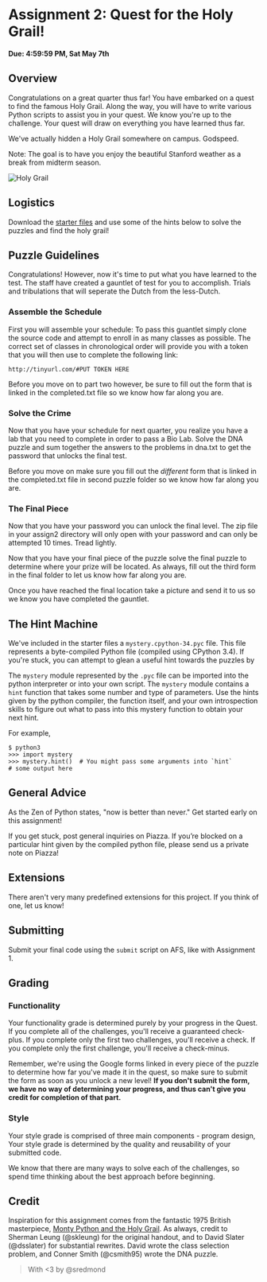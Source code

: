 # Assignment 2: Quest for the Holy Grail!

**Due: 4:59:59 PM, Sat May 7th**

## Overview

Congratulations on a great quarter thus far! You have embarked on a quest to find the famous Holy Grail. Along the way, you will have to write various Python scripts to assist you in your quest. We know you're up to the challenge. Your quest will draw on everything you have learned thus far.

We've actually hidden a Holy Grail somewhere on campus. Godspeed.

Note: The goal is to have you enjoy the beautiful Stanford weather as a break from midterm season.

![Holy Grail](http://parktheatreholland.com/wp-content/uploads/2014/10/banner-python.jpg)

## Logistics

Download the [starter files](https://github.com/stanfordpython/python-assignments/tree/master/assign2) and use some of the hints below to solve the puzzles and find the holy grail!

## Puzzle Guidelines

Congratulations! However, now it's time to put what you have learned to the test. The staff have created a gauntlet of test for you to accomplish. Trials and tribulations that will seperate the Dutch from the less-Dutch.

### Assemble the Schedule

First you will assemble your schedule: To pass this guantlet simply clone the source code and attempt to enroll in as many classes as possible. The correct set of classes in chronological order will provide you with a token that you will then use to complete the following link:

`http://tinyurl.com/#PUT TOKEN HERE`

Before you move on to part two however, be sure to fill out the form that is linked in the completed.txt file so we know how far along you are.

### Solve the Crime

Now that you have your schedule for next quarter, you realize you have a lab that you need to complete in order to pass a Bio Lab. Solve the DNA puzzle and sum together the answers to the problems in dna.txt to get the password that unlocks the final test.

Before you move on make sure you fill out the *different* form that is linked in the completed.txt file in second puzzle folder so we know how far along you are.

### The Final Piece

Now that you have your password you can unlock the final level. The zip file in your assign2 directory will only open with your password and can only be attempted 10 times. Tread lightly.

Now that you have your final piece of the puzzle solve the final puzzle to determine where your prize will be located. 
As always, fill out the third form in the final folder to let us know how far along you are.

Once you have reached the final location take a picture and send it to us so we know you have completed the gauntlet.

## The Hint Machine

We've included in the starter files a `mystery.cpython-34.pyc` file. This file represents a byte-compiled Python file (compiled using CPython 3.4). If you're stuck, you can attempt to glean a useful hint towards the puzzles by 

The `mystery` module represented by the `.pyc` file can be imported into the python interpreter or into your own script. The `mystery` module contains a `hint` function that takes some number and type of parameters. Use the hints given by the python compiler, the function itself, and your own introspection skills to figure out what to pass into this mystery function to obtain your next hint.

For example,

```
$ python3
>>> import mystery
>>> mystery.hint()  # You might pass some arguments into `hint`
# some output here
```

## General Advice

As the Zen of Python states, "now is better than never." Get started early on this assignment!

If you get stuck, post general inquiries on Piazza. If you’re blocked on a particular hint given by the compiled python file, please send us a private note on Piazza!

## Extensions

There aren't very many predefined extensions for this project. If you think of one, let us know!

## Submitting

Submit your final code using the `submit` script on AFS, like with Assignment 1.

## Grading

### Functionality

Your functionality grade is determined purely by your progress in the Quest. If you complete all of the challenges, you'll receive a guaranteed check-plus. If you complete only the first two challenges, you'll receive a check. If you complete only the first challenge, you'll receive a check-minus.

Remember, we're using the Google forms linked in every piece of the puzzle to determine how far you've made it in the quest, so make sure to submit the form as soon as you unlock a new level! **If you don't submit the form, we have no way of determining your progress, and thus can't give you credit for completion of that part.**

### Style

Your style grade is comprised of three main components - program design, Your style grade is determined by the quality and reusability of your submitted code.

We know that there are many ways to solve each of the challenges, so spend time thinking about the best approach before beginning.

## Credit
Inspiration for this assignment comes from the fantastic 1975 British masterpiece, [Monty Python and the Holy Grail](https://www.youtube.com/v/F41SSqJx2tU). As always, credit to Sherman Leung (@skleung) for the original handout, and to David Slater (@dsslater) for substantial rewrites. David wrote the class selection problem, and Conner Smith (@csmith95) wrote the DNA puzzle.

> With <3 by @sredmond 
